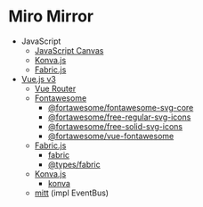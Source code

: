 # Miro Mirror

* JavaScript
  * [JavaScript Canvas](https://developer.mozilla.org/zh-TW/docs/Web/API/Canvas_API)
  * [Konva.js](https://konvajs.org/)
  * [Fabric.js](http://fabricjs.com/)
* [Vue.js v3](https://v3.vuejs.org/)
  * [Vue Router](https://www.npmjs.com/package/vue-router)
  * [Fontawesome](https://fontawesome.com/)
    * [@fortawesome/fontawesome-svg-core](https://www.npmjs.com/package/@fortawesome/fontawesome-svg-core)
    * [@fortawesome/free-regular-svg-icons](https://www.npmjs.com/package/@fortawesome/free-regular-svg-icons)
    * [@fortawesome/free-solid-svg-icons](https://www.npmjs.com/package/@fortawesome/free-solid-svg-icons)
    * [@fortawesome/vue-fontawesome](https://www.npmjs.com/package/@fortawesome/vue-fontawesome)
  * [Fabric.js](http://fabricjs.com/)
    * [fabric](https://www.npmjs.com/package/fabric)
    * [@types/fabric](https://www.npmjs.com/package/@types/fabric)
  * [Konva.js](https://konvajs.org/)
    * [konva](https://www.npmjs.com/package/konva)
  * [mitt](https://www.npmjs.com/package/mitt) (impl EventBus) 
